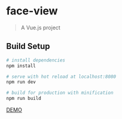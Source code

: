 # face-view

> A Vue.js project

## Build Setup

``` bash
# install dependencies
npm install

# serve with hot reload at localhost:8080
npm run dev

# build for production with minification
npm run build
```

<a href="https://faceview-front.herokuapp.com/profile">DEMO</a>
